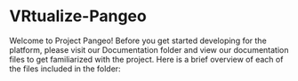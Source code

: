 # VRtualize-Pangeo

Welcome to Project Pangeo! Before you get started developing for the platform, please visit our Documentation folder 
and view our documentation files to get familiarized with the project. Here is a brief overview of each of the files 
included in the folder:
